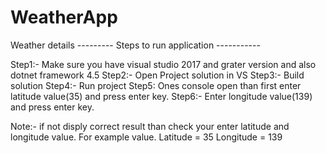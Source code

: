 # WeatherApp
Weather details
--------- Steps to run application -----------

Step1:- Make sure you have visual studio 2017 and grater version and also dotnet framework 4.5
Step2:- Open Project solution in VS
Step3:- Build solution
Step4:- Run project
Step5:  Ones console open than first enter latitude value(35) and press enter key.
Step6:- Enter longitude value(139) and press enter key.

Note:- if not disply correct result than check your enter latitude and longitude value.
For example value.
Latitude = 35
Longitude = 139
